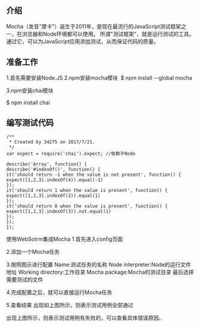 ## 介绍 ##
Mocha（发音"摩卡"）诞生于2011年，是现在最流行的JavaScript测试框架之一，在浏览器和Node环境都可以使用。
所谓"测试框架"，就是运行测试的工具。通过它，可以为JavaScript应用添加测试，从而保证代码的质量。


## 准备工作 ##
1.首先需要安装Node.JS
2.npm安装mocha模块
 $ npm install --global mocha

3.npm安装chai模块

$ npm install chai


## 编写测试代码 ##
    /**
     * Created by 34275 on 2017/7/21.
     */
    var expect = require('chai').expect; //依赖于Node
     
    describe('Array', function() {
    describe('#indexOf()', function() {
    it('should return -1 when the value is not present', function() {
    expect([1,2,3].indexOf(4)).equal(-1)
    });
    it('should return 1 when the value is present', function() {
    expect([1,2,3].indexOf(2)).equal(1)
    });
    it('should return 0 when the value is present', function() {
    expect([1,2,3].indexOf(3)).not.equal(1)
    });
    });
    });
使用WebSotrm集成Mocha
1.首先进入config页面


2.添加一个Mocha任务 

3.按照图示进行配置 Name:测试任务的名称 Node interpreter:Node的运行文件地址 Working directory:工作目录 Mocha package:Mocha的测试目录 最后选择需要测试的文件

4.完成配置之后，就可以直接运行Mocha任务 

5.查看结果 出现如上图所示，则表示测试用例全部通过 

出现上图所示，则表示测试用例有失败的，可以查看具体错误原因。
